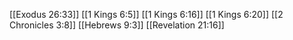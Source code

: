 [[Exodus 26:33]]
[[1 Kings 6:5]]
[[1 Kings 6:16]]
[[1 Kings 6:20]]
[[2 Chronicles 3:8]]
[[Hebrews 9:3]]
[[Revelation 21:16]]
